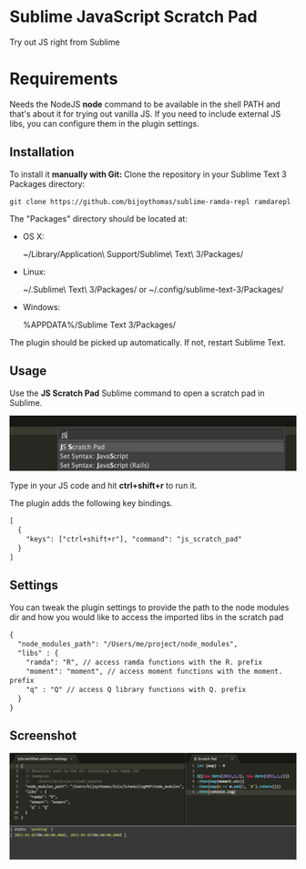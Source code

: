 Sublime JavaScript Scratch Pad
=========================
Try out JS right from Sublime

Requirements
============
Needs the NodeJS **node** command to be available in the shell PATH and that's about it
for trying out vanilla JS. If you need to include external JS libs, you can configure them
in the plugin settings.

Installation
------------
To install it **manually with Git:** Clone the repository in your Sublime Text 3 Packages directory:

    git clone https://github.com/bijoythomas/sublime-ramda-repl ramdarepl


The "Packages" directory should be located at:

* OS X:

    ~/Library/Application\ Support/Sublime\ Text\ 3/Packages/

* Linux:

    ~/.Sublime\ Text\ 3/Packages/
    or
    ~/.config/sublime-text-3/Packages/

* Windows:

    %APPDATA%/Sublime Text 3/Packages/


The plugin should be picked up automatically. If not, restart Sublime Text.

Usage
-----
Use the **JS Scratch Pad** Sublime command to open a scratch pad in Sublime.

[![](https://github.com/bijoythomas/sublime-jsscratchpad/blob/master/plugin_command.png)](https://github.com/bijoythomas/sublime-jsscratchpad/blob/master/plugin_command.png)

Type in your JS code and hit **ctrl+shift+r** to run it.

The plugin adds the following key bindings.

```
[
  {
    "keys": ["ctrl+shift+r"], "command": "js_scratch_pad"
  }
]
```

Settings
--------
You can tweak the plugin settings to provide the path to the node modules dir and
how you would like to access the imported libs in the scratch pad

```
{
  "node_modules_path": "/Users/me/project/node_modules",
  "libs" : {
    "ramda": "R", // access ramda functions with the R. prefix
    "moment": "moment", // access moment functions with the moment. prefix
    "q" : "Q" // access Q library functions with Q. prefix
  }
}
```

Screenshot
---------
[![](https://github.com/bijoythomas/sublime-jsscratchpad/blob/master/screenshot.png)](https://github.com/bijoythomas/sublime-jsscratchpad/blob/master/screenshot.png)

